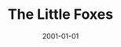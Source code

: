 ---
title: The Little Foxes
date: 2001-01-01
closing_date:
layout: productions
playbill:
Theatre: Theatre Jacksonville
venue: Harold K. Smith Playhouse
cast:
- Addie: Toni Philips
- Cal: Kenneth E. Walker
- Birdie Hubbard: Simone Aden-Reid
- Oscar Hubbard: Del Austin
- Leo Hubbard: Hollis Smith
- Regina Giddens: Sandra S. Spurney
- William Marshall: Paul Anello
- Benjamin Hubbard: Gregory Leute
- Alexandra Giddens: Tara Williams
- Horace Giddens: Michael Lipp
crew:
- Artistic Director: Dr. Lee Beger
- Set Design: Andrew J. Way
- Lighting Design: Pamela B. Jackson
- Costume Design: Joy Smith
- Set Dressings: J. Scott Berry
- Assistant Director:
  - Christina Boyd
  - Caitlin Parrish
- Properties:
  - Jodi Cubler
- Properties Assistant:
  - Deon Young
  - Tad Wiggins
  - David Eger
  - Tanase Gheorghe Popa
- Sound Technician: Jon Bennett
- Lighting Technician:
  - Gloria Pepe
- Set Construction:
  - Tim Kline
  - Mary Swanson
  - Jon Bennett
  - Manuel Bello
  - Gloria Pepe
  - Claudia Wright
  - Deon Young
- Stage Carpenter: James Pitts
---
